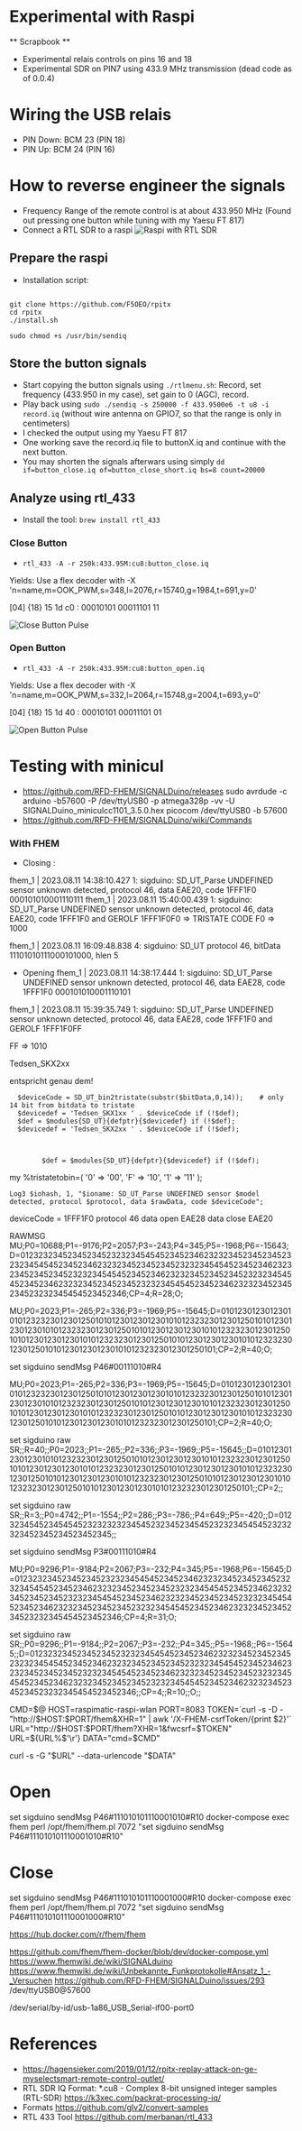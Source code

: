 # Experimental with Raspi 

** Scrapbook **

- Experimental relais controls on pins 16 and 18
- Experimental SDR on PIN7 using 433.9 MHz transmission (dead code as of 0.0.4)

# Wiring the USB relais
+ PIN Down: BCM 23 (PIN 18)
+ PIN Up: BCM 24 (PIN 16)


# How to reverse engineer the signals

+ Frequency Range of the remote control is at about 433.950 MHz (Found out pressing one button while tuning with my Yaesu FT 817)
+ Connect a RTL SDR to a raspi
![Raspi with RTL SDR](doc/raspi_rtl.png)

## Prepare the raspi
+ Installation script: 

```

git clone https://github.com/F5OEO/rpitx
cd rpitx
./install.sh

sudo chmod +s /usr/bin/sendiq

```

## Store the button signals
+ Start copying the button signals using `./rtlmenu.sh`: Record, set frequency (433.950 in my case), set gain to 0 (AGC), record.
+ Play back using `sudo ./sendiq -s 250000 -f 433.9500e6 -t u8 -i record.iq` (without wire antenna on GPIO7, so that the range is only in centimeters)
+ I checked the output using my Yaesu FT 817
+ One working save the record.iq file to buttonX.iq and continue with the next button.
+ You may shorten the signals afterwars using simply `dd if=button_close.iq of=button_close_short.iq bs=8 count=20000`

## Analyze using rtl_433
+ Install the tool: `brew install rtl_433`

### Close Button
+ `rtl_433 -A -r 250k:433.95M:cu8:button_close.iq`

Yields: Use a flex decoder with -X 'n=name,m=OOK_PWM,s=348,l=2076,r=15740,g=1984,t=691,y=0'

  [04] {18} 15 1d c0  : 00010101 00011101 11

![Close Button Pulse](doc/pulse_close.png)

### Open Button
+ `rtl_433 -A -r 250k:433.95M:cu8:button_open.iq`

Yields: Use a flex decoder with -X 'n=name,m=OOK_PWM,s=332,l=2064,r=15748,g=2004,t=693,y=0'

  [04] {18} 15 1d 40  : 00010101 00011101 01

![Open Button Pulse](doc/pulse_open.png)




# Testing with minicul
- https://github.com/RFD-FHEM/SIGNALDuino/releases
sudo avrdude -c arduino -b57600 -P /dev/ttyUSB0 -p atmega328p -vv -U SIGNALDuino_miniculcc1101_3.5.0.hex
picocom /dev/ttyUSB0 -b 57600
- https://github.com/RFD-FHEM/SIGNALDuino/wiki/Commands


### With FHEM
- Closing :

fhem_1  | 2023.08.11 14:38:10.427 1: sigduino: SD_UT_Parse UNDEFINED sensor unknown detected, protocol 46, data EAE20, code 1FFF1F0
000101010001110111
fhem_1  | 2023.08.11 15:40:00.439 1: sigduino: SD_UT_Parse UNDEFINED sensor unknown detected, protocol 46, data EAE20, code 1FFF1F0 and GEROLF 1FFF1F0F0
=> TRISTATE CODE
F0 =>  1000


fhem_1  | 2023.08.11 16:09:48.838 4: sigduino: SD_UT protocol 46, bitData 11101010111000101000, hlen 5



- Opening
fhem_1  | 2023.08.11 14:38:17.444 1: sigduino: SD_UT_Parse UNDEFINED sensor unknown detected, protocol 46, data EAE28, code 1FFF1F0
000101010001110101

fhem_1  | 2023.08.11 15:39:35.749 1: sigduino: SD_UT_Parse UNDEFINED sensor unknown detected, protocol 46, data EAE28, code 1FFF1F0 and GEROLF 1FFF1F0FF

FF => 1010 


Tedsen_SKX2xx

entspricht genau dem!



      $deviceCode = SD_UT_bin2tristate(substr($bitData,0,14));    # only 14 bit from bitdata to tristate
      $devicedef = 'Tedsen_SKX1xx ' . $deviceCode if (!$def);
      $def = $modules{SD_UT}{defptr}{$devicedef} if (!$def);
      $devicedef = 'Tedsen_SKX2xx ' . $deviceCode if (!$def);



            $def = $modules{SD_UT}{defptr}{$devicedef} if (!$def);

  my %tristatetobin=(
     '0' => '00',
     'F' => '10',
     '1' => '11'
  );




    Log3 $iohash, 1, "$ioname: SD_UT_Parse UNDEFINED sensor $model detected, protocol $protocol, data $rawData, code $deviceCode";


deviceCode = 1FFF1F0
protocol 46
data open EAE28
data close EAE20


RAWMSG
MU;P0=10688;P1=-9176;P2=2057;P3=-243;P4=345;P5=-1968;P6=-15643;D=01232323452345234523232345454523452346232323452345234523232345454523452346232323452345234523232345454523452346232323452345234523232345454523452346232323452345234523232345454523452346232323452345234523232345454523452346232323452345234523232345454523452346;CP=4;R=28;O;

MU;P0=2023;P1=-265;P2=336;P3=-1969;P5=-15645;D=01012301230123010101232323012301250101012301230123010101232323012301250101012301230123010101232323012301250101012301230123010101232323012301250101012301230123010101232323012301250101012301230123010101232323012301250101012301230123010101232323012301250101;CP=2;R=40;O;



set sigduino sendMsg P46#00111010#R4



MU;P0=2023;P1=-265;P2=336;P3=-1969;P5=-15645;D=01012301230123010101232323012301250101012301230123010101232323012301250101012301230123010101232323012301250101012301230123010101232323012301250101012301230123010101232323012301250101012301230123010101232323012301250101012301230123010101232323012301250101;CP=2;R=40;O;


set sigduino raw SR;;R=40;;P0=2023;;P1=-265;;P2=336;;P3=-1969;;P5=-15645;;D=01012301230123010101232323012301250101012301230123010101232323012301250101012301230123010101232323012301250101012301230123010101232323012301250101012301230123010101232323012301250101012301230123010101232323012301250101012301230123010101232323012301250101;;CP=2;;


set sigduino raw SR;;R=3;;P0=4742;;P1=-1554;;P2=286;;P3=-786;;P4=649;;P5=-420;;D=0123234545234545452323232323454523234523454523232345454523232323452345234523452345;;


set sigduino sendMsg P3#00111010#R4




MU;P0=9296;P1=-9184;P2=2067;P3=-232;P4=345;P5=-1968;P6=-15645;D=01232323452345234523232345454523452346232323452345234523232345454523452346232323452345234523232345454523452346232323452345234523232345454523452346232323452345234523232345454523452346232323452345234523232345454523452346232323452345234523232345454523452346;CP=4;R=31;O;

set sigduino raw SR;;P0=9296;;P1=-9184;;P2=2067;;P3=-232;;P4=345;;P5=-1968;;P6=-15645;;D=01232323452345234523232345454523452346232323452345234523232345454523452346232323452345234523232345454523452346232323452345234523232345454523452346232323452345234523232345454523452346232323452345234523232345454523452346232323452345234523232345454523452346;;CP=4;;R=10;;O;;



CMD=$@
HOST=raspimatic-raspi-wlan
PORT=8083
TOKEN=`curl -s -D - "http://$HOST:$PORT/fhem&XHR=1" | awk '/X-FHEM-csrfToken/{print $2}'`
URL="http://$HOST:$PORT/fhem?XHR=1&fwcsrf=$TOKEN"
URL=${URL%$'\r'}
DATA="cmd=$CMD"

curl -s -G "$URL" --data-urlencode "$DATA"





# Open
set sigduino sendMsg P46#111010101110001010#R10
docker-compose exec fhem perl /opt/fhem/fhem.pl 7072 "set sigduino sendMsg P46#111010101110001010#R10"


# Close
set sigduino sendMsg P46#111010101110001000#R10
docker-compose exec fhem perl /opt/fhem/fhem.pl 7072 "set sigduino sendMsg P46#111010101110001000#R10"


https://hub.docker.com/r/fhem/fhem

https://github.com/fhem/fhem-docker/blob/dev/docker-compose.yml
https://www.fhemwiki.de/wiki/SIGNALduino
https://www.fhemwiki.de/wiki/Unbekannte_Funkprotokolle#Ansatz_1_-_Versuchen
https://github.com/RFD-FHEM/SIGNALDuino/issues/293
/dev/ttyUSB0@57600

/dev/serial/by-id/usb-1a86_USB_Serial-if00-port0


# References
- https://hagensieker.com/2019/01/12/rpitx-replay-attack-on-ge-myselectsmart-remote-control-outlet/
- RTL SDR IQ Format: *.cu8 - Complex 8-bit unsigned integer samples (RTL-SDR) https://k3xec.com/packrat-processing-iq/
- Formats https://github.com/glv2/convert-samples
- RTL 433 Tool https://github.com/merbanan/rtl_433